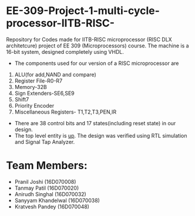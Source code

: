 # EE-309-Project-1-multi-cycle-processor-IITB-RISC-
Repository for Codes made for IITB-RISC microprocessor (RISC DLX architetcure) project of EE 309 (Microprocessors) course.
The machine is a 16-bit system, designed completely using VHDL.
- The components used for our version of a RISC microprocessor are

1. ALU(for add,NAND and compare) 
2. Register File-R0-R7
3. Memory-32B
4. Sign Extenders-SE6,SE9
5. Shift7
6. Priority Encoder
7. Miscellaneous Registers- T1,T2,T3,PEN,IR

- There are 38 control bits and 17 states(including reset state) in our design. 
- The top level entity is [up](https://github.com/sammy-87/EE-309-Project-1-multi-cycle-processor-IITB-RISC-/tree/master/uP). The design was verified using RTL simulation and Signal Tap Analyzer.

# Team Members:
- Pranil Joshi       (16D070008)
- Tanmay Patil       (16D070020)
- Anirudh Singhal    (16D070032)
- Sanyyam Khandelwal (16D070038)
- Kratvesh Pandey    (16D070048)
